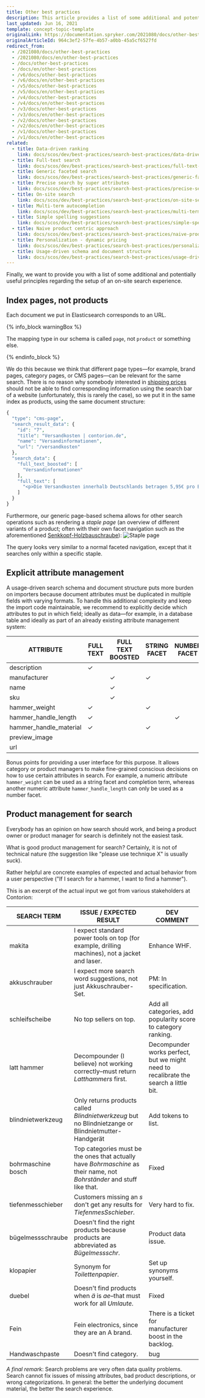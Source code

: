 ```yaml
---
title: Other best practices
description: This article provides a list of some additional and potentially useful principles regarding the setup of on-site search experience.
last_updated: Jun 16, 2021
template: concept-topic-template
originalLink: https://documentation.spryker.com/2021080/docs/other-best-practices
originalArticleId: 964c3ef2-57fe-4b57-a0bb-45a5cf6527fd
redirect_from:
  - /2021080/docs/other-best-practices
  - /2021080/docs/en/other-best-practices
  - /docs/other-best-practices
  - /docs/en/other-best-practices
  - /v6/docs/other-best-practices
  - /v6/docs/en/other-best-practices  
  - /v5/docs/other-best-practices
  - /v5/docs/en/other-best-practices  
  - /v4/docs/other-best-practices
  - /v4/docs/en/other-best-practices  
  - /v3/docs/other-best-practices
  - /v3/docs/en/other-best-practices  
  - /v2/docs/other-best-practices
  - /v2/docs/en/other-best-practices  
  - /v1/docs/other-best-practices
  - /v1/docs/en/other-best-practices
related:
  - title: Data-driven ranking
    link: docs/scos/dev/best-practices/search-best-practices/data-driven-ranking.html
  - title: Full-text search
    link: docs/scos/dev/best-practices/search-best-practices/full-text-search.html
  - title: Generic faceted search
    link: docs/scos/dev/best-practices/search-best-practices/generic-faceted-search.html
  - title: Precise search by super attributes
    link: docs/scos/dev/best-practices/search-best-practices/precise-search-by-super-attributes.html
  - title: On-site search
    link: docs/scos/dev/best-practices/search-best-practices/on-site-search.html
  - title: Multi-term autocompletion
    link: docs/scos/dev/best-practices/search-best-practices/multi-term-auto-completion.html
  - title: Simple spelling suggestions
    link: docs/scos/dev/best-practices/search-best-practices/simple-spelling-suggestions.html
  - title: Naive product centric approach
    link: docs/scos/dev/best-practices/search-best-practices/naive-product-centric-approach.html
  - title: Personalization - dynamic pricing
    link: docs/scos/dev/best-practices/search-best-practices/personalization-dynamic-pricing.html
  - title: Usage-driven schema and document structure
    link: docs/scos/dev/best-practices/search-best-practices/usage-driven-schema-and-document-structure.html
---
```


Finally, we want to provide you with a list of some additional and potentially useful principles regarding the setup of an on-site search experience.

## Index pages, not products

Each document we put in Elasticsearch corresponds to an URL.

{% info_block warningBox %}

The mapping type in our schema is called `page`, not `product` or something else.

{% endinfo_block %}

We do this because we think that different page types—for example, brand pages, category pages, or CMS pages—can be relevant for the same search. There is no reason why somebody interested in [shipping prices](https://www.contorion.de/versandkosten) should not be able to find corresponding information using the search bar of a website (unfortunately, this is rarely the case), so we put it in the same index as products, using the same document structure:

```php
{
  "type": "cms-page",
  "search_result_data": {
    "id": "7",
    "title": "Versandkosten | contorion.de",
    "name": "Versandinformationen",
    "url": "/versandkosten"
  },
  "search_data": {
    "full_text_boosted": [
      "Versandinformationen"
    ],
    "full_text": [
      "<p>Die Versandkosten innerhalb Deutschlands betragen 5,95€ pro Bestellung. Ab einem Warenwert von %freeShippingPrice% liefert Contorion versandkostenfrei.</p><p>Contorion.de liefert im Moment nur nach Deutschland.</p> <p>Die Versandkosten innerhalb Deutschlands betragen 5,95€ pro Bestellung. Ab einem Warenwert von %freeShippingPrice% liefert Contorion versandkostenfrei.</p><p>Contorion.de liefert im Moment nur nach Deutschland.</p>"
    ]
  }
}
```

Furthermore, our generic page-based schema allows for other search operations such as rendering a _staple page_ (an overview of different variants of a product; often with their own facet navigation such as the aforementioned [Senkkopf-Holzbauschraube](https://www.contorion.de/)):
![Staple page](https://spryker.s3.eu-central-1.amazonaws.com/docs/Developer+Guide/Search+Engine/Other+Best+Practices/staple.png)

The query looks very similar to a normal faceted navigation, except that it searches only within a specific staple.

## Explicit attribute management

A usage-driven search schema and document structure puts more burden on importers because document attributes must be duplicated in multiple fields with varying formats. To handle this additional complexity and keep the import code maintainable, we recommend to explicitly decide which attributes to put in which field; ideally as data—for example, in a database table and ideally as part of an already existing attribute management system:

| ATTRIBUTE  | FULL TEXT | FULL TEXT BOOSTED | STRING FACET | NUMBER FACET | COMPLETION TERMS | SUGGESTION TERMS | SEARCH RESULT DATA |
| ------------- | --------- | ----------- | ------------ | ------------ | ------------- | ----------- | ------------- |
| description            | &check;         |                   |              |              |                  |                  |                    |
| manufacturer           |           | &check;                 | &check;            |              | &check;                | &check;                | &check;                  |
| name                   |           | &check;                 |              |              | &check;                | &check;                | &check;                  |
| sku                    |           | &check;                 |              |              |                  |                  | &check;                  |
| hammer_weight          | &check;         |                   | &check;            |              | &check;                |                  |                    |
| hammer_handle_length   | &check;         |                   |              | &check;            |                  |                  |                    |
| hammer_handle_material | &check;         |                   | &check;            |              | &check;                |                  |                    |
| preview_image          |           |                   |              |              |                  |                  | &check;                  |
| url                    |           |                   |              |              |                  |                  | &check;                  |

Bonus points for providing a user interface for this purpose. It allows category or product managers to make fine-grained conscious decisions on how to use certain attributes in search. For example, a numeric attribute `hammer_weight` can be used as a string facet and completion term, whereas another numeric attribute `hammer_handle_length` can only be used as a number facet.

## Product management for search

Everybody has an opinion on how search should work, and being a product owner or product manager for search is definitely not the easiest task.

What is good product management for search? Certainly, it is not of technical nature (the suggestion like "please use technique X" is usually suck).

Rather helpful are concrete examples of expected and actual behavior from a user perspective ("If I search for a hammer, I want to find a hammer").

This is an excerpt of the actual input we got from various stakeholders at Contorion:

| SEARCH TERM   | ISSUE / EXPECTED RESULT   | DEV COMMENT    |
| -------------- | ----------------- | ---------------- |
| makita             | I expect standard power tools on top (for example, drilling machines), not a jacket and laser. | Enhance WHF.                                                  |
| akkuschrauber      | I expect more search word suggestions, not just Akkuschrauber-Set. | PM: In specification.                                         |
| schleifscheibe     | No top sellers on top.                                        | Add all categories, add popularity score to category ranking. |
| latt hammer        | Decompounder (I believe) not working correctly–must return _Latthammers_ first. | Decompunder works perfect, but we might need to recalibrate the search a little bit. |
| blindnietwerkzeug  | Only returns products called _Blindnietwerkzeug_ but no Blindnietzange or Blindnietmutter-Handgerät | Add tokens to list.                                    |
| bohrmaschine bosch | Top categories must be the ones that actually have _Bohrmaschine_ as their name, not _Bohrständer_ and stuff like that. | Fixed      |      |            |                |
| tiefenmesschieber  | Customers missing an _s_ don't get any results for _TiefenmesSschieber_. | Very hard to fix.                                             |
| bügelmessschraube  | Doesn't find the right products because products are abbreviated as _Bügelmessschr_. | Product data issue.                                           |
| klopapier          | Synonym for _Toilettenpapier_.                                | Set up synonyms yourself.                              |
| duebel             | Doesn't find products when _ä_ is _ae_–that must work for all _Umlaute_. | Fixed                                                        |
| Fein               | Fein electronics, since they are an A brand.                  | There is a ticket for manufacturer boost in the backlog.      |
| Handwaschpaste     | Doesn't find category.                                        | bug                                                          |

*A final remark*: Search problems are very often data quality problems. Search cannot fix issues of missing attributes, bad product descriptions, or wrong categorizations. In general: the better the underlying document material, the better the search experience.

